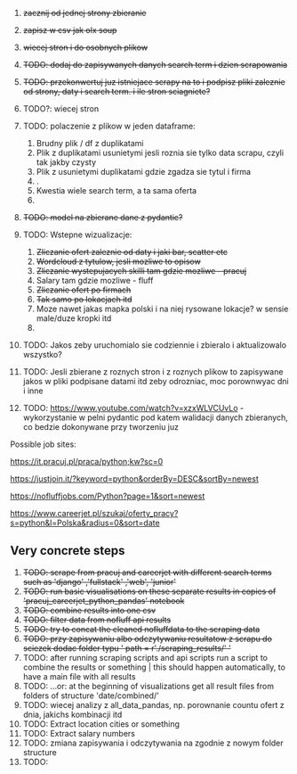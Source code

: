 1. ~~zacznij od jednej strony zbieranie~~
2. ~~zapisz w csv jak olx soup~~
3. ~~wiecej stron i do osobnych plikow~~
4. ~~TODO: dodaj do zapisywanych danych search term i dzien scrapowania~~
5. ~~TODO: przekonwertuj juz istniejace scrapy na to i podpisz pliki zaleznie od strony, daty i search term. i ile stron sciagniete?~~
6. TODO?: wiecej stron
7. TODO: polaczenie z plikow w jeden dataframe:
    1. Brudny plik / df z duplikatami
    2. Plik z duplikatami usunietymi jesli roznia sie tylko data scrapu, czyli tak jakby czysty
    3. Plik z usunietymi duplikatami gdzie zgadza sie tytul i firma
    4. .
    5. Kwestia wiele search term, a ta sama oferta
    6. 
9. ~~TODO: model na zbierane dane z pydantic?~~
10. TODO: Wstepne wizualizacje:
    1. ~~Zliczanie ofert zaleznie od daty i jaki bar, scatter etc~~
    2. ~~Wordcloud z tytulow, jesli mozliwe to opisow~~
    3. ~~Zliczanie wystepujacych skilli tam gdzie mozliwe - pracuj~~
    4. Salary tam gdzie mozliwe - fluff
    5. ~~Zliczanie ofert po firmach~~
    6. ~~Tak samo po lokacjach itd~~
    7. Moze nawet jakas mapka polski i na niej rysowane lokacje? w sensie male/duze kropki itd
    8. 
12. TODO: Jakos zeby uruchomialo sie codziennie i zbieralo i aktualizowalo wszystko?
13. TODO: Jesli zbierane z roznych stron i z roznych plikow to zapisywane jakos w pliki podpisane datami itd zeby odrozniac, moc porownwyac dni i inne

14. TODO: https://www.youtube.com/watch?v=xzxWLVCUvLo - wykorzystanie w pelni pydantic pod katem walidacji danych zbieranych, co bedzie dokonywane przy tworzeniu juz

Possible job sites:

https://it.pracuj.pl/praca/python;kw?sc=0

https://justjoin.it/?keyword=python&orderBy=DESC&sortBy=newest

https://nofluffjobs.com/Python?page=1&sort=newest

https://www.careerjet.pl/szukaj/oferty_pracy?s=python&l=Polska&radius=0&sort=date

## Very concrete steps

1. ~~TODO: scrape from pracuj and careerjet with different search terms such as 'django' ,'fullstack' ,'web', 'junior'~~
2. ~~TODO: run basic visualisations on these separate results in copies of 'pracuj_careerjet_python_pandas' notebook~~
3. ~~TODO: combine results into one csv~~
4. ~~TODO: filter data from nofluff api results~~
5. ~~TODO: try to concat the cleaned nofluffdata to the scraping data~~
6. ~~TODO: przy zapisywaniu albo odczytywaniu resultatow z scrapu do sciezek dodac folder typu ' path = r'./scraping_results/' '~~
7. TODO: after running scraping scripts and api scripts run a script to combine the results or something | this should happen automatically, to have a main file with all results
8. TODO: ...or: at the beginning of visualizations get all result files from folders of structure 'date/combined/'
9. TODO: wiecej analizy z all_data_pandas, np. porownanie countu ofert z dnia, jakichs kombinacji itd
10. TODO: Extract location cities or something
11. TODO: Extract salary numbers
12. TODO: zmiana zapisywania i odczytywania na zgodnie z nowym folder structure
13. TODO: 

